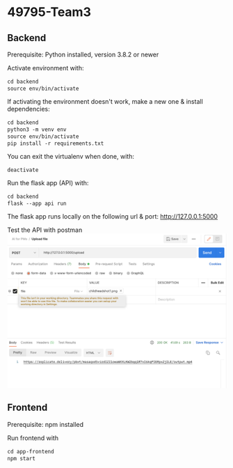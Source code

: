 # 49795-Team3

## Backend
Prerequisite: Python installed, version 3.8.2 or newer

Activate environment with: 
```
cd backend
source env/bin/activate
```

If activating the environment doesn't work, make a new one & install dependencies: 
```
cd backend
python3 -m venv env
source env/bin/activate
pip install -r requirements.txt
```
You can exit the virtualenv when done, with:
```
deactivate
```
Run the flask app (API) with: 
```
cd backend
flask --app api run
```
The flask app runs locally on the following url & port: http://127.0.0.1:5000

Test the API with postman
![Screenshot](screenshotpostman.png)
## Frontend
Prerequisite: npm installed

Run frontend with 
```
cd app-frontend
npm start
```
